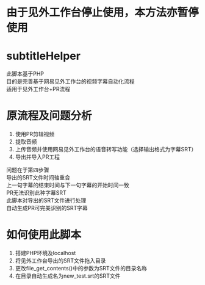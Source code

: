 # 由于见外工作台停止使用，本方法亦暂停使用
# subtitleHelper
此脚本基于PHP  
目的是完善基于网易见外工作台的视频字幕自动化流程  
适用于见外工作台+PR流程  
# 原流程及问题分析
1. 使用PR剪辑视频  
2. 提取音频  
3. 上传音频并使用网易见外工作台的语音转写功能（选择输出格式为字幕SRT）  
4. 导出并导入PR工程  
  
问题在于第四步骤  
导出的SRT文件时间轴重合  
上一句字幕的结束时间与下一句字幕的开始时间一致  
PR无法识别此种字幕SRT  
此脚本对导出的SRT文件进行处理  
自动生成PR可完美识别的SRT字幕  
# 如何使用此脚本
1. 搭建PHP环境及localhost
2. 将见外工作台导出的SRT文件拖入目录
3. 更改file_get_contents()中的参数为SRT文件的目录名称
4. 在目录自动生成名为new_test.srt的SRT文件
